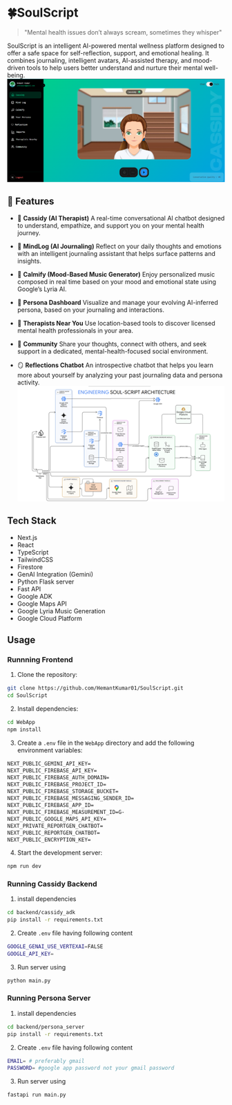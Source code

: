 # 🍀SoulScript
> "Mental health issues don’t always scream, sometimes they whisper"
> 
SoulScript is an intelligent AI-powered mental wellness platform designed to offer a safe space for self-reflection, support, and emotional healing. It combines journaling, intelligent avatars, AI-assisted therapy, and mood-driven tools to help users better understand and nurture their mental well-being.
![SoulScript Dashboard](images/image-3.png)

## 🚀 Features
- 🧠 **Cassidy (AI Therapist)**
A real-time conversational AI chatbot designed to understand, empathize, and support you on your mental health journey.

- 📔 **MindLog (AI Journaling)**
Reflect on your daily thoughts and emotions with an intelligent journaling assistant that helps surface patterns and insights.

- 🎵 **Calmify (Mood-Based Music Generator)**
Enjoy personalized music composed in real time based on your mood and emotional state using Google’s Lyria AI.

- 🧬 **Persona Dashboard**
Visualize and manage your evolving AI-inferred persona, based on your journaling and interactions.

- 📍 **Therapists Near You**
Use location-based tools to discover licensed mental health professionals in your area.

- 🤝 **Community**
Share your thoughts, connect with others, and seek support in a dedicated, mental-health-focused social environment.

- 🪞 **Reflections Chatbot**
An introspective chatbot that helps you learn more about yourself by analyzing your past journaling data and persona activity.
![architecture diagram](images/image-2.png)

## Tech Stack
- Next.js
- React
- TypeScript
- TailwindCSS
- Firestore
- GenAI Integration (Gemini)
- Python Flask server
- Fast API
- Google ADK
- Google Maps API
- Google Lyria Music Generation
- Google Cloud Platform


## Usage
### Runnning Frontend
1. Clone the repository:
```sh
git clone https://github.com/HemantKumar01/SoulScript.git
cd SoulScript
```
2. Install dependencies:
```sh
cd WebApp
npm install
```
3. Create a `.env` file in the `WebApp` directory and add the following environment variables:
```env
NEXT_PUBLIC_GEMINI_API_KEY=
NEXT_PUBLIC_FIREBASE_API_KEY=
NEXT_PUBLIC_FIREBASE_AUTH_DOMAIN=
NEXT_PUBLIC_FIREBASE_PROJECT_ID=
NEXT_PUBLIC_FIREBASE_STORAGE_BUCKET=
NEXT_PUBLIC_FIREBASE_MESSAGING_SENDER_ID=
NEXT_PUBLIC_FIREBASE_APP_ID=
NEXT_PUBLIC_FIREBASE_MEASUREMENT_ID=G-
NEXT_PUBLIC_GOOGLE_MAPS_API_KEY=
NEXT_PRIVATE_REPORTGEN_CHATBOT=
NEXT_PUBLIC_REPORTGEN_CHATBOT=  
NEXT_PUBLIC_ENCRYPTION_KEY=
```
4. Start the development server:
```sh
npm run dev
```

### Running Cassidy Backend
1. install dependencies
```sh
cd backend/cassidy_adk
pip install -r requirements.txt
```
2. Create `.env` file having following content
```sh
GOOGLE_GENAI_USE_VERTEXAI=FALSE
GOOGLE_API_KEY=
```
3. Run server using
```sh
python main.py
```
### Running Persona Server
1. install dependencies
```sh
cd backend/persona_server
pip install -r requirements.txt
```
2. Create `.env` file having following content
```sh
EMAIL= # preferably gmail 
PASSWORD= #google app password not your gmail password
```
3. Run server using
```sh
fastapi run main.py
```